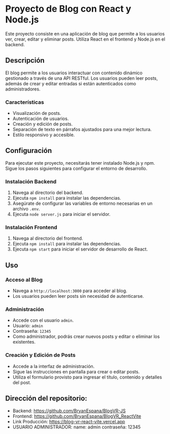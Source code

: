 # Proyecto de Blog con React y Node.js

Este proyecto consiste en una aplicación de blog que permite a los usuarios ver, crear, editar y eliminar posts. Utiliza React en el frontend y Node.js en el backend.

## Descripción

El blog permite a los usuarios interactuar con contenido dinámico gestionado a través de una API RESTful. Los usuarios pueden leer posts, además de crear y editar entradas si están autenticados como administradores.

### Características

- Visualización de posts.
- Autenticación de usuarios.
- Creación y edición de posts.
- Separación de texto en párrafos ajustados para una mejor lectura.
- Estilo responsivo y accesible.

## Configuración

Para ejecutar este proyecto, necesitarás tener instalado Node.js y npm. Sigue los pasos siguientes para configurar el entorno de desarrollo.

### Instalación Backend

1. Navega al directorio del backend.
2. Ejecuta `npm install` para instalar las dependencias.
3. Asegúrate de configurar las variables de entorno necesarias en un archivo `.env`.
4. Ejecuta `node server.js` para iniciar el servidor.

### Instalación Frontend

1. Navega al directorio del frontend.
2. Ejecuta `npm install` para instalar las dependencias.
3. Ejecuta `npm start` para iniciar el servidor de desarrollo de React.

## Uso

### Acceso al Blog

- Navega a `http://localhost:3000` para acceder al blog.
- Los usuarios pueden leer posts sin necesidad de autenticarse.

### Administración

- Accede con el usuario `admin`.
- Usuario: `admin`
- Contraseña: `12345`
- Como administrador, podrás crear nuevos posts y editar o eliminar los existentes.

### Creación y Edición de Posts

- Accede a la interfaz de administración.
- Sigue las instrucciones en pantalla para crear o editar posts.
- Utiliza el formulario provisto para ingresar el título, contenido y detalles del post.

## Dirección del repositorio:

- Backend: https://github.com/BryanEspana/BlogVR-JS 
- Frontend: https://github.com/BryanEspana/BlogVR_ReactVite
- Link Producción: https://blog-vr-react-vite.vercel.app
- USUARIO ADMINISTRADOR:
    name: admin
    contraseña: 12345